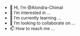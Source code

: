 - 👋 Hi, I’m @Alondra-Chimal
- 👀 I’m interested in ...
- 🌱 I’m currently learning ...
- 💞️ I’m looking to collaborate on ...
- 📫 How to reach me ...

<!---
Alondra-Chimal/Alondra-Chimal is a ✨ special ✨ repository because its `README.md` (this file) appears on your GitHub profile.
You can click the Preview link to take a look at your changes.
--->
